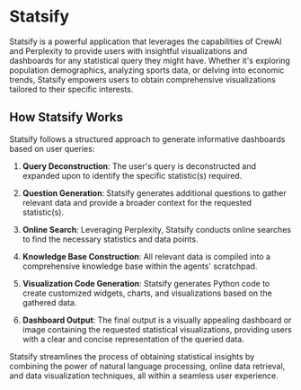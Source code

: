# Statsify

Statsify is a powerful application that leverages the capabilities of CrewAI and Perplexity to provide users with insightful visualizations and dashboards for any statistical query they might have. Whether it's exploring population demographics, analyzing sports data, or delving into economic trends, Statsify empowers users to obtain comprehensive visualizations tailored to their specific interests.

## How Statsify Works

Statsify follows a structured approach to generate informative dashboards based on user queries:

1. **Query Deconstruction**: The user's query is deconstructed and expanded upon to identify the specific statistic(s) required.

2. **Question Generation**: Statsify generates additional questions to gather relevant data and provide a broader context for the requested statistic(s).

3. **Online Search**: Leveraging Perplexity, Statsify conducts online searches to find the necessary statistics and data points.

4. **Knowledge Base Construction**: All relevant data is compiled into a comprehensive knowledge base within the agents' scratchpad.

5. **Visualization Code Generation**: Statsify generates Python code to create customized widgets, charts, and visualizations based on the gathered data.

6. **Dashboard Output**: The final output is a visually appealing dashboard or image containing the requested statistical visualizations, providing users with a clear and concise representation of the queried data.

Statsify streamlines the process of obtaining statistical insights by combining the power of natural language processing, online data retrieval, and data visualization techniques, all within a seamless user experience.